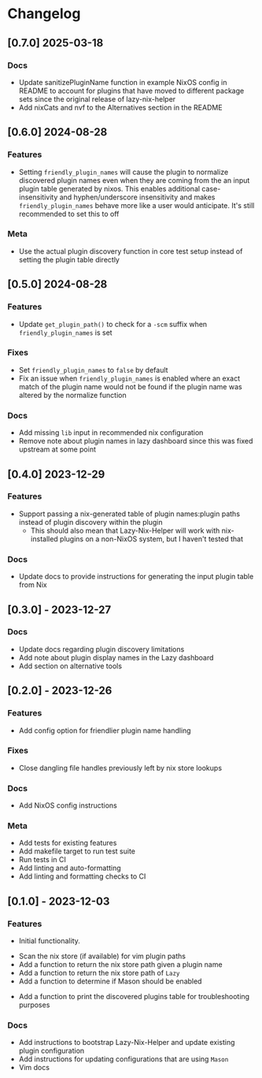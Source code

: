 # Changelog

## [0.7.0] 2025-03-18

### Docs

- Update sanitizePluginName function in example NixOS config in README to account for plugins that have moved to different package sets since the original release of lazy-nix-helper
- Add nixCats and nvf to the Alternatives section in the README

## [0.6.0] 2024-08-28

### Features

- Setting `friendly_plugin_names` will cause the plugin to normalize discovered plugin names even when they are coming from the an input plugin table generated by nixos. This enables additional case-insensitivity and hyphen/underscore insensitivity and makes `friendly_plugin_names` behave more like a user would anticipate. It's still recommended to set this to off

### Meta

- Use the actual plugin discovery function in core test setup instead of setting the plugin table directly

## [0.5.0] 2024-08-28

### Features

- Update `get_plugin_path()` to check for a `-scm` suffix when `friendly_plugin_names` is set

### Fixes

- Set `friendly_plugin_names` to `false` by default
- Fix an issue when `friendly_plugin_names` is enabled where an exact match of the plugin name would not be found if the plugin name was altered by the normalize function

### Docs

- Add missing `lib` input in recommended nix configuration
- Remove note about plugin names in lazy dashboard since this was fixed upstream at some point

## [0.4.0] 2023-12-29

### Features

- Support passing a nix-generated table of plugin names:plugin paths instead of plugin discovery within the plugin
  + This should also mean that Lazy-Nix-Helper will work with nix-installed plugins on a non-NixOS system, but I haven't tested that

### Docs

- Update docs to provide instructions for generating the input plugin table from Nix


## [0.3.0] - 2023-12-27

### Docs

- Update docs regarding plugin discovery limitations
- Add note about plugin display names in the Lazy dashboard
- Add section on alternative tools


## [0.2.0] - 2023-12-26

### Features

- Add config option for friendlier plugin name handling

### Fixes

- Close dangling file handles previously left by nix store lookups

### Docs

- Add NixOS config instructions

### Meta

- Add tests for existing features
- Add makefile target to run test suite
- Run tests in CI
- Add linting and auto-formatting
- Add linting and formatting checks to CI


## [0.1.0] - 2023-12-03

### Features

- Initial functionality. 
 + Scan the nix store (if available) for vim plugin paths
 + Add a function to return the nix store path given a plugin name
 + Add a function to return the nix store path of `Lazy`
 + Add a function to determine if Mason should be enabled
- Add a function to print the discovered plugins table for troubleshooting purposes

### Docs

- Add instructions to bootstrap Lazy-Nix-Helper and update existing plugin configuration
- Add instructions for updating configurations that are using `Mason`
- Vim docs

